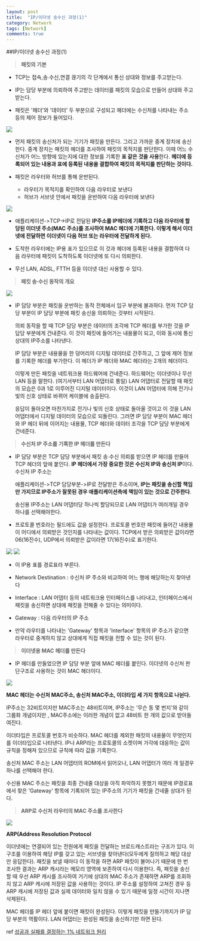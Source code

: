 ```yaml
---
layout: post
title:  "IP/이더넷 송수신 과정(1)"
category: Network
tags: [Network]
comments: true
---
```




##IP/이더넷 송수신 과정(1)



> **패킷의 기본**

- TCP는 접속,송∙수신,연결 끊기의 각 단계에서 통신 상대와 정보를 주고받는다.
- IP는 담당 부분에 의뢰하여 주고받는 데이터를 패킷의 모습으로 만들어 상대와 주고받는다.

- 패킷은 '헤더'와 '데이터' 두 부분으로 구성되고 헤더에는 수신처를 나타내는 주소 등의 제어 정보가 들어있다.

  



<img src="/assets/post-img/network/packetFeature.jpeg">





- 먼저 패킷의 송신처가 되는 기기가 패킷을 만든다. 그리고 가까운 중계 장치에 송신한다. 중계 장치는 패킷의 헤더를 조사하여 패킷의 목적지를 판단한다. 이때 어느 수신처가 어느 방향에 있는지에 대한 정보를 기록한 **표 같은 것을 사용**한다. **헤더에 등록되어 있는 내용과 표에 등록된 내용을 결합하여 패킷의 목적지를 판단하는 것이다.**



- 패킷은 라우터와 허브를 통해 운반된다.

  - 라우터가 목적지를 확인하여 다음 라우터로 보낸다
  - 허브가 서브넷 안에서 패킷을 운반하여 다음 라우터에 보낸다

  



<img src="/assets/post-img/network/packetTransmission.jpeg">





- 애플리케이션->TCP->IP로 전달된 **IP주소를 IP헤더에 기록하고 다음 라우터에 할당된 이더넷 주소(MAC 주소)를 조사하여 MAC 헤더에 기록한다. 이렇게 해서 이더넷에 전달하면 이더넷이 다음 허브 또는 라우터에 전달하게 된다.**

- 도착한 라우터에는 IP용 표가 있으므로 이 것과 헤더에 등록된 내용을 결합하여 다음 라우터에 패킷이 도착하도록 이더넷에 또 다시 의뢰한다.
- 무선 LAN, ADSL, FTTH 등을 이더넷 대신 사용할 수 있다.



> **패킷 송∙수신 동작의 개요**





<img src="/assets/post-img/network/packetNetworkFeature.jpeg">





- IP 담당 부분은 패킷을 운반하는 동작 전체에서 입구 부분에 불과하다.
  먼저 TCP 담당 부분이 IP 담당 부분에 패킷 송신을 의뢰하는 것부터 시작된다.<br>

  의뢰 동작을 할 때 TCP 담당 부분은 데이터의 조각에 TCP 헤더를 부가한 것을 IP 담당 부분에게 건내준다. 이 것이 패킷에 들어가는 내용물이 되고, 이와 동시에 통신상대의 IP주소를 나타낸다.<br>

  IP 담당 부분은 내용물을 한 덩어리의 디지털 데이터로 간주하고, 그 앞에 제어 정보를 기록한 헤더를 부가한다. 이 헤더가 IP 헤더와 MAC 헤더라는 2개의 헤더이다.<br>

  이렇게 만든 패킷을 네트워크용 하드웨어에 건네준다. 하드웨어는 이더넷이나 무선 LAN 등을 말한다. (여기서부터 LAN 어댑터로 통일)  LAN 어댑터로 전달할 때 패킷의 모습은 0과 1로 이루어진 디지털 데이터이다. 이것이 LAN 어댑터에 의해 전기나 빛의 신호 상태로 바뀌어 케이블에 송출된다.<br>

  응답이 돌아오면 마찬가지로 전기나 빛의 신호 상태로 돌아올 것이고 이 것을 LAN 어댑터에서 디지털 데이터의 모습으로 되돌린다. 그러면 IP 담당 부분이 MAC 헤더와 IP 헤더 뒤에 이어지는 내용물, TCP 헤더와 데이터 조각을 TCP 담당 부분에게 건네준다.





>  **수신처 IP 주소를 기록한 IP 헤더를 만든다**

- IP 담당 부분은 TCP 담당 부분에서 패킷 송∙수신 의뢰를 받으면 IP 헤더를 만들어 TCP 헤더의 앞에 붙인다. **IP 헤더에서 가장 중요한 것은 수신처 IP와 송신처 IP**이다. 수신처 IP 주소는 <br>

  애플리케이션->TCP 담당부분->IP로 전달받은 주소이며, **IP는 패킷을 송신할 책임만 가지므로 IP주소가 잘못된 경우 애플리케이션측에 책임이 있는 것으로 간주한다**.<br>

  송신용 IP주소는 LAN 어댑터당 하나씩 할당되므로 LAN 어댑터가 여러개일 경우 하나를 선택해야한다.

- 프로토콜 번호라는 필드에도 값을 설정한다. 프로토콜 번호란 패킷에 들어간 내용물이 어디에서 의뢰받은 것인지를 나타내는 값이다. TCP에서 받은 의뢰받은 값이라면 06(16진수), UDP에서 의뢰받은 값이라면 17(16진수)로 표기한다.





<img src="/assets/post-img/network/ipHeader.jpeg">









<img src="/assets/post-img/network/rootTable.jpeg">



- 이 IP용 표를 경로표라 부른다.
- Network Destination :  수신처 IP 주소와 비교하여 어느 행에 해당하는지 찾아낸다
- Interface : LAN 어댑터 등의 네트워크용 인터페이스를 나타내고, 인터페이스에서 패킷을 송신하면 상대에 패킷을 전해줄 수 있다는 의미이다.
- Gateway : 다음 라우터의 IP 주소

- 만약 라우터를 나타내는 'Gateway' 항목과 'Interface' 항목의 IP 주소가 같으면 라우터로 중계하지 않고 상대에게 직접 패킷을 전할 수 있는 것이 된다.





> **이더넷용 MAC 헤더를 만든다**

- IP 헤더를 만들었으면 IP 담당 부분 앞에 MAC 헤더를 붙인다. 이더넷의 수신처 판단구조로 사용하는 것이 MAC 헤더이다.





<img src="/assets/post-img/network/macHeader.jpeg">





**MAC 헤더는 수신처 MAC주소, 송신처 MAC주소, 이더타입 세 가지 항목으로 나뉜다.**<br>

IP주소는 32비트이지만 MAC주소는 48비트이며, IP주소는 '무슨 동 몇 번지'와 같이 그룹화 개념이지만 , MAC주소에는 이러한 개념이 없고 48비트 한 개의 값으로 받아들여진다.<br>

이더타입은 프로토콜 번호가 비슷하다. MAC 헤더를 제외한 패킷의 내용물이 무엇인지를 이더타입으로 나타낸다. IP나 ARP라는 프로토콜의 소켓이며 가각에 대응하는 값이 규칙을 정해져 있으므로 규칙에 따라 값을 기록한다.<br>

송신처 MAC 주소는 LAN 어댑터의 ROM에서 읽어오나, LAN 어댑터가 여러 개 일경우  하나를 선택해야 한다.<br>

수신용 MAC 주소는 패킷을 최종 건네줄 대상을 아직 파악하지 못했기 때문에 IP경로표에서 찾은 'Gateway' 항목에 기록되어 있는 IP주소의 기기가 패킷을 건네줄 상대가 된다.



> **ARP로 수신처 라우터의 MAC 주소를 조사한다**





<img src="/assets/post-img/network/arp.jpeg">





**ARP(Address Resolution Protocol**<br>

이더넷에는 연결되어 있는 전원에게 패킷을 전달하는 브로드캐스트라는 구조가 있다. 이 구조를 이용하여 해당 IP를 갖고 있는 서브넷을 찾아낸다(모두에게 질의하고 해당 대상만 응답한다). 패킷을 보낼 때마다 이 동작을 하면 ARP 패킷이 불어나기 때문에 한 번 조사한 결과는 ARP 캐시라는 메모리 영역에 보존하여 다시 이용한다. 즉, 패킷을 송신할 때 우선 ARP 캐시를 조사하여 거기에 상대의 MAC 주소가 존재하면 ARP를 조회하지 않고 ARP 캐시에 저장된 값을 사용하는 것이다. IP 주소를 설정하여 고쳐진 경우 등 ARP 캐시에 저장된 값과 실제 데이터와 일치 않을 수 있기 때문에 일정 시간이 지나면 삭제된다.  <br>

MAC 헤더를 IP 헤더 앞에 붙이면 패킷이 완성된다. 이렇게 패킷을 만들기까지가 IP 담당 부분의 역활이다. LAN 어댑터는 완성된 패킷을 송신하기만 하면 된다.







ref <a href="https://www.aladin.co.kr/shop/wproduct.aspx?ItemId=163484025">성공과 실패를 결정하는 1% 네트워크 원리</a>

